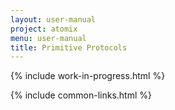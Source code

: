 ```yaml
---
layout: user-manual
project: atomix
menu: user-manual
title: Primitive Protocols
---
```


{% include work-in-progress.html %}

{% include common-links.html %}
